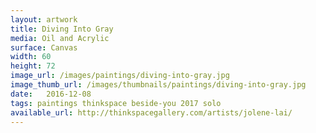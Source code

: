 ```yaml
---
layout: artwork
title: Diving Into Gray
media: Oil and Acrylic
surface: Canvas
width: 60
height: 72
image_url: /images/paintings/diving-into-gray.jpg
image_thumb_url: /images/thumbnails/paintings/diving-into-gray.jpg
date:   2016-12-08
tags: paintings thinkspace beside-you 2017 solo
available_url: http://thinkspacegallery.com/artists/jolene-lai/
---
```


